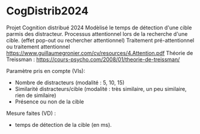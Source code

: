 # CogDistrib2024
Projet Cognition distribué 2024
Modèlisé le temps de détection d'une cible parmis des distracteur. 
Processus attentionnel lors de la recherche d'une cible. (effet pop-out ou rechercher attentionnel) Traitement pré-attentionnel ou traitement attentionnel
https://www.guillaumegronier.com/cv/resources/4.Attention.pdf 
Théorie de Treissman : https://cours-psycho.com/2008/01/theorie-de-treissman/

Paramètre pris en compte (VIs): 
  - Nombre de distracteurs (modalité : 5, 10, 15)
  - Similarité distracteurs/cible (modalité : très similaire, un peu similaire, rien de similaire)
  - Présence ou non de la cible

Mesure faites (VD) : 
  - temps de détection de la cible (en ms).
